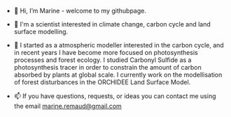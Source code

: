 - 👋 Hi, I’m Marine - welcome to my githubpage. 

- 👀 I'm a scientist interested in climate change, carbon cycle and land surface modelling.

- 🌱 I started as a atmospheric modeller interested in the carbon cycle, and in recent years I have become more focused on photosynthesis processes and forest ecology. I studied Carbonyl Sulfide as a photosynthesis tracer in order to constrain the amount of carbon absorbed by plants at global scale. I currently work on the modellisation of forest disturbances in the ORCHIDEE Land Surface Model.

- 📫  If you have questions, requests, or ideas you can contact me using the email marine.remaud@gmail.com

<!---
mremaud/mremaud is a ✨ special ✨ repository because its `README.md` (this file) appears on your GitHub profile.
You can click the Preview link to take a look at your changes.
--->
